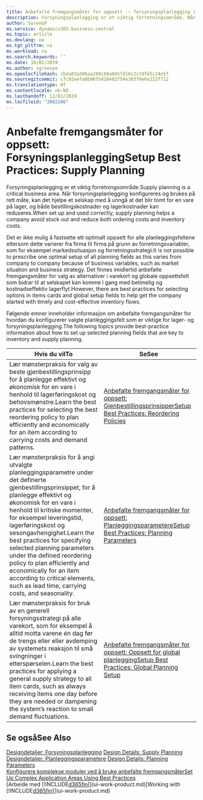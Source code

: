 ```yaml
---
title: Anbefalte fremgangsmåter for oppsett -– forsyningsplanlegging | Microsoft-dokumentasjon
description: Forsyningsplanlegging er et viktig forretningsområde. Når forsyningsplanlegging konfigureres og brukes på rett måte, kan det hjelpe et selskap med å unngå at det blir tomt for en vare på lager, og både bestillingskostnader og lagerkostnader kan reduseres.
author: SorenGP
ms.service: dynamics365-business-central
ms.topic: article
ms.devlang: na
ms.tgt_pltfrm: na
ms.workload: na
ms.search.keywords: ''
ms.date: 10/01/2019
ms.author: sgroespe
ms.openlocfilehash: cbda83a386aa288cb6a845fd16c2c7dfb5c24e5f
ms.sourcegitcommit: cfc92eefa8b06fb426482f54e393f0e6e222f712
ms.translationtype: HT
ms.contentlocale: nb-NO
ms.lasthandoff: 12/03/2019
ms.locfileid: "2882206"
---
```

# <a name="setup-best-practices-supply-planning"></a><span data-ttu-id="6d8ce-104">Anbefalte fremgangsmåter for oppsett: Forsyningsplanlegging</span><span class="sxs-lookup"><span data-stu-id="6d8ce-104">Setup Best Practices: Supply Planning</span></span>
<span data-ttu-id="6d8ce-105">Forsyningsplanlegging er et viktig forretningsområde.</span><span class="sxs-lookup"><span data-stu-id="6d8ce-105">Supply planning is a critical business area.</span></span> <span data-ttu-id="6d8ce-106">Når forsyningsplanlegging konfigureres og brukes på rett måte, kan det hjelpe et selskap med å unngå at det blir tomt for en vare på lager, og både bestillingskostnader og lagerkostnader kan reduseres.</span><span class="sxs-lookup"><span data-stu-id="6d8ce-106">When set up and used correctly, supply planning helps a company avoid stock out and reduce both ordering costs and inventory costs.</span></span>  

 <span data-ttu-id="6d8ce-107">Det er ikke mulig å fastsette ett optimalt oppsett for alle planleggingsfeltene ettersom dette varierer fra firma til firma på grunn av forretningsvariabler, som for eksempel markedssituasjon og forretningsstrategi.</span><span class="sxs-lookup"><span data-stu-id="6d8ce-107">It is not possible to prescribe one optimal setup of all planning fields as this varies from company to company because of business variables, such as market situation and business strategy.</span></span> <span data-ttu-id="6d8ce-108">Det finnes imidlertid anbefalte fremgangsmåter for valg av alternativer i varekort og globale oppsettsfelt som bidrar til at selskapet kan komme i gang med betimelig og kostnadseffektiv lagerflyt.</span><span class="sxs-lookup"><span data-stu-id="6d8ce-108">However, there are best practices for selecting options in items cards and global setup fields to help get the company started with timely and cost-effective inventory flows.</span></span>  

 <span data-ttu-id="6d8ce-109">Følgende emner inneholder informasjon om anbefalte fremgangsmåter for hvordan du konfigurerer valgte planleggingsfelt som er viktige for lager- og forsyningsplanlegging.</span><span class="sxs-lookup"><span data-stu-id="6d8ce-109">The following topics provide best-practice information about how to set up selected planning fields that are key to inventory and supply planning.</span></span>  

|<span data-ttu-id="6d8ce-110">**Hvis du vil**</span><span class="sxs-lookup"><span data-stu-id="6d8ce-110">**To**</span></span>|<span data-ttu-id="6d8ce-111">**Se**</span><span class="sxs-lookup"><span data-stu-id="6d8ce-111">**See**</span></span>|  
|------------|-------------|  
|<span data-ttu-id="6d8ce-112">Lær mønsterpraksis for valg av beste gjenbestillingsprinsipp for å planlegge effektivt og økonomisk for en vare i henhold til lagerføringskost og behovsmønstre.</span><span class="sxs-lookup"><span data-stu-id="6d8ce-112">Learn the best practices for selecting the best reordering policy to plan efficiently and economically for an item according to carrying costs and demand patterns.</span></span>|[<span data-ttu-id="6d8ce-113">Anbefalte fremgangsmåter for oppsett: Gjenbestillingsprinsipper</span><span class="sxs-lookup"><span data-stu-id="6d8ce-113">Setup Best Practices: Reordering Policies</span></span>](setup-best-practices-reordering-policies.md)|  
|<span data-ttu-id="6d8ce-114">Lær mønsterpraksis for å angi utvalgte planleggingsparametre under det definerte gjenbestillingsprinsippet, for å planlegge effektivt og økonomisk for en vare i henhold til kritiske momenter, for eksempel leveringstid, lagerføringskost og sesongavhengighet.</span><span class="sxs-lookup"><span data-stu-id="6d8ce-114">Learn the best practices for specifying selected planning parameters under the defined reordering policy to plan efficiently and economically for an item according to critical elements, such as lead time, carrying costs, and seasonality.</span></span>|[<span data-ttu-id="6d8ce-115">Anbefalte fremgangsmåter for oppsett: Planleggingsparametere</span><span class="sxs-lookup"><span data-stu-id="6d8ce-115">Setup Best Practices: Planning Parameters</span></span>](setup-best-practices-planning-parameters.md)|  
|<span data-ttu-id="6d8ce-116">Lær mønsterpraksis for bruk av en generell forsyningsstrategi på alle varekort, som for eksempel å alltid motta varene én dag før de trengs eller eller avdemping av systemets reaksjon til små svingninger i etterspørselen.</span><span class="sxs-lookup"><span data-stu-id="6d8ce-116">Learn the best practices for applying a general supply strategy to all item cards, such as always receiving items one day before they are needed or dampening the system’s reaction to small demand fluctuations.</span></span>|[<span data-ttu-id="6d8ce-117">Anbefalte fremgangsmåter for oppsett: Oppsett for global planlegging</span><span class="sxs-lookup"><span data-stu-id="6d8ce-117">Setup Best Practices: Global Planning Setup</span></span>](setup-best-practices-global-planning-setup.md)|  

## <a name="see-also"></a><span data-ttu-id="6d8ce-118">Se også</span><span class="sxs-lookup"><span data-stu-id="6d8ce-118">See Also</span></span>  
 <span data-ttu-id="6d8ce-119">[Designdetaljer: Forsyningsplanlegging](design-details-supply-planning.md) </span><span class="sxs-lookup"><span data-stu-id="6d8ce-119">[Design Details: Supply Planning](design-details-supply-planning.md) </span></span>  
 <span data-ttu-id="6d8ce-120">[Designdetaljer: Planleggingsparametere](design-details-planning-parameters.md) </span><span class="sxs-lookup"><span data-stu-id="6d8ce-120">[Design Details: Planning Parameters](design-details-planning-parameters.md) </span></span>  
 [<span data-ttu-id="6d8ce-121">Konfigurere komplekse moduler ved å bruke anbefalte fremgangsmåter</span><span class="sxs-lookup"><span data-stu-id="6d8ce-121">Set Up Complex Application Areas Using Best Practices</span></span>](set-up-complex-application-areas-using-best-practices.md)  
 <span data-ttu-id="6d8ce-122">[Arbeide med [!INCLUDE[d365fin](includes/d365fin_md.md)]](ui-work-product.md)</span><span class="sxs-lookup"><span data-stu-id="6d8ce-122">[Working with [!INCLUDE[d365fin](includes/d365fin_md.md)]](ui-work-product.md)</span></span>
